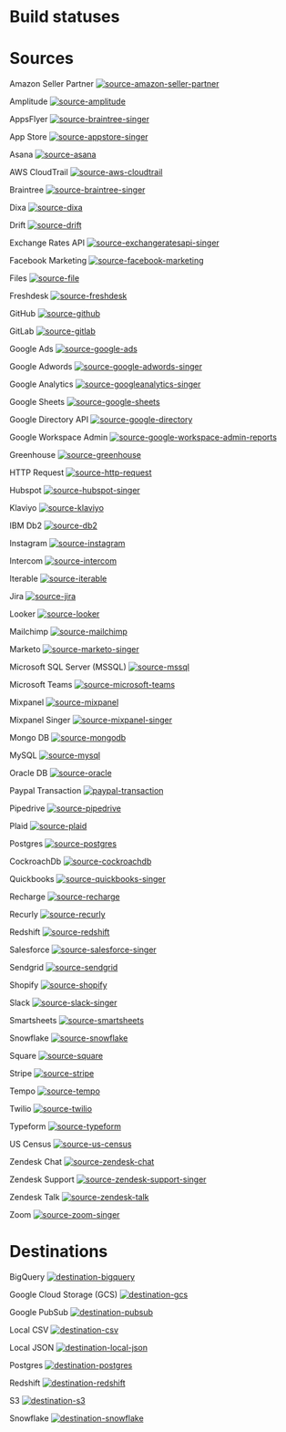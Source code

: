 # Build statuses

# Sources 
 Amazon Seller Partner   [![source-amazon-seller-partner](https://img.shields.io/endpoint?url=https%3A%2F%2Fairbyte-connector-build-status.s3-website.us-east-2.amazonaws.com%2Ftests%2Fsummary%2Fsource-amazon-seller-partner%2Fbadge.json)](https://airbyte-connector-build-status.s3-website.us-east-2.amazonaws.com/tests/summary/source-amazon-seller-partner)

 Amplitude   [![source-amplitude](https://img.shields.io/endpoint?url=https%3A%2F%2Fairbyte-connector-build-status.s3-website.us-east-2.amazonaws.com%2Ftests%2Fsummary%2Fsource-amplitude%2Fbadge.json)](https://airbyte-connector-build-status.s3-website.us-east-2.amazonaws.com/tests/summary/source-amplitude)

 AppsFlyer   [![source-braintree-singer](https://img.shields.io/endpoint?url=https%3A%2F%2Fairbyte-connector-build-status.s3-website.us-east-2.amazonaws.com%2Ftests%2Fsummary%2Fsource-appsflyer-singer%2Fbadge.json)](https://airbyte-connector-build-status.s3-website.us-east-2.amazonaws.com/tests/summary/source-appsflyer-singer) 

 App Store   [![source-appstore-singer](https://img.shields.io/endpoint?url=https%3A%2F%2Fairbyte-connector-build-status.s3-website.us-east-2.amazonaws.com%2Ftests%2Fsummary%2Fsource-appstore-singer%2Fbadge.json)](https://airbyte-connector-build-status.s3-website.us-east-2.amazonaws.com/tests/summary/source-appstore-singer)

 Asana   [![source-asana](https://img.shields.io/endpoint?url=https%3A%2F%2Fairbyte-connector-build-status.s3-website.us-east-2.amazonaws.com%2Ftests%2Fsummary%2Fsource-asana%2Fbadge.json)](https://airbyte-connector-build-status.s3-website.us-east-2.amazonaws.com/tests/summary/source-asana)

 AWS CloudTrail   [![source-aws-cloudtrail](https://img.shields.io/endpoint?url=https%3A%2F%2Fairbyte-connector-build-status.s3-website.us-east-2.amazonaws.com%2Ftests%2Fsummary%2Fsource-aws-cloudtrail%2Fbadge.json)](https://airbyte-connector-build-status.s3-website.us-east-2.amazonaws.com/tests/summary/source-aws-cloudtrail)

 Braintree   [![source-braintree-singer](https://img.shields.io/endpoint?url=https%3A%2F%2Fairbyte-connector-build-status.s3-website.us-east-2.amazonaws.com%2Ftests%2Fsummary%2Fsource-braintree-singer%2Fbadge.json)](https://airbyte-connector-build-status.s3-website.us-east-2.amazonaws.com/tests/summary/source-braintree-singer)

 Dixa   [![source-dixa](https://img.shields.io/endpoint?url=https%3A%2F%2Fairbyte-connector-build-status.s3-website.us-east-2.amazonaws.com%2Ftests%2Fsummary%2Fsource-dixa%2Fbadge.json)](https://airbyte-connector-build-status.s3-website.us-east-2.amazonaws.com/tests/summary/source-dixa)

 Drift   [![source-drift](https://img.shields.io/endpoint?url=https%3A%2F%2Fairbyte-connector-build-status.s3-website.us-east-2.amazonaws.com%2Ftests%2Fsummary%2Fsource-drift%2Fbadge.json)](https://airbyte-connector-build-status.s3-website.us-east-2.amazonaws.com/tests/summary/source-drift) 

 Exchange Rates API   [![source-exchangeratesapi-singer](https://img.shields.io/endpoint?url=https%3A%2F%2Fairbyte-connector-build-status.s3-website.us-east-2.amazonaws.com%2Ftests%2Fsummary%2Fsource-exchangeratesapi-singer%2Fbadge.json)](https://airbyte-connector-build-status.s3-website.us-east-2.amazonaws.com/tests/summary/source-exchangeratesapi-singer) 

 Facebook Marketing   [![source-facebook-marketing](https://img.shields.io/endpoint?url=https%3A%2F%2Fairbyte-connector-build-status.s3-website.us-east-2.amazonaws.com%2Ftests%2Fsummary%2Fsource-facebook-marketing%2Fbadge.json)](https://airbyte-connector-build-status.s3-website.us-east-2.amazonaws.com/tests/summary/source-facebook-marketing) 

 Files   [![source-file](https://img.shields.io/endpoint?url=https%3A%2F%2Fairbyte-connector-build-status.s3-website.us-east-2.amazonaws.com%2Ftests%2Fsummary%2Fsource-file%2Fbadge.json)](https://airbyte-connector-build-status.s3-website.us-east-2.amazonaws.com/tests/summary/source-file) 

 Freshdesk   [![source-freshdesk](https://img.shields.io/endpoint?url=https%3A%2F%2Fairbyte-connector-build-status.s3-website.us-east-2.amazonaws.com%2Ftests%2Fsummary%2Fsource-freshdesk%2Fbadge.json)](https://airbyte-connector-build-status.s3-website.us-east-2.amazonaws.com/tests/summary/source-freshdesk) 

 GitHub   [![source-github](https://img.shields.io/endpoint?url=https%3A%2F%2Fairbyte-connector-build-status.s3-website.us-east-2.amazonaws.com%2Ftests%2Fsummary%2Fsource-github%2Fbadge.json)](https://airbyte-connector-build-status.s3-website.us-east-2.amazonaws.com/tests/summary/source-github) 

 GitLab   [![source-gitlab](https://img.shields.io/endpoint?url=https%3A%2F%2Fairbyte-connector-build-status.s3-website.us-east-2.amazonaws.com%2Ftests%2Fsummary%2Fsource-gitlab%2Fbadge.json)](https://airbyte-connector-build-status.s3-website.us-east-2.amazonaws.com/tests/summary/source-gitlab) 

 Google Ads   [![source-google-ads](https://img.shields.io/endpoint?url=https%3A%2F%2Fairbyte-connector-build-status.s3-website.us-east-2.amazonaws.com%2Ftests%2Fsummary%2Fsource-google-ads%2Fbadge.json)](https://airbyte-connector-build-status.s3-website.us-east-2.amazonaws.com/tests/summary/source-google-ads) 
 
 Google Adwords   [![source-google-adwords-singer](https://img.shields.io/endpoint?url=https%3A%2F%2Fairbyte-connector-build-status.s3-website.us-east-2.amazonaws.com%2Ftests%2Fsummary%2Fsource-google-adwords-singer%2Fbadge.json)](https://airbyte-connector-build-status.s3-website.us-east-2.amazonaws.com/tests/summary/source-google-adwords-singer) 

 Google Analytics   [![source-googleanalytics-singer](https://img.shields.io/endpoint?url=https%3A%2F%2Fairbyte-connector-build-status.s3-website.us-east-2.amazonaws.com%2Ftests%2Fsummary%2Fsource-googleanalytics-singer%2Fbadge.json)](https://airbyte-connector-build-status.s3-website.us-east-2.amazonaws.com/tests/summary/source-googleanalytics-singer) 

 Google Sheets   [![source-google-sheets](https://img.shields.io/endpoint?url=https%3A%2F%2Fairbyte-connector-build-status.s3-website.us-east-2.amazonaws.com%2Ftests%2Fsummary%2Fsource-google-sheets%2Fbadge.json)](https://airbyte-connector-build-status.s3-website.us-east-2.amazonaws.com/tests/summary/source-google-sheets) 

 Google Directory API   [![source-google-directory](https://img.shields.io/endpoint?url=https%3A%2F%2Fairbyte-connector-build-status.s3-website.us-east-2.amazonaws.com%2Ftests%2Fsummary%2Fsource-google-directory%2Fbadge.json)](https://airbyte-connector-build-status.s3-website.us-east-2.amazonaws.com/tests/summary/source-google-directory) 

 Google Workspace Admin   [![source-google-workspace-admin-reports](https://img.shields.io/endpoint?url=https%3A%2F%2Fairbyte-connector-build-status.s3-website.us-east-2.amazonaws.com%2Ftests%2Fsummary%2Fsource-google-workspace-admin-reports%2Fbadge.json)](https://airbyte-connector-build-status.s3-website.us-east-2.amazonaws.com/tests/summary/source-google-workspace-admin-reports) 

 Greenhouse   [![source-greenhouse](https://img.shields.io/endpoint?url=https%3A%2F%2Fairbyte-connector-build-status.s3-website.us-east-2.amazonaws.com%2Ftests%2Fsummary%2Fsource-greenhouse%2Fbadge.json)](https://airbyte-connector-build-status.s3-website.us-east-2.amazonaws.com/tests/summary/source-greenhouse) 

 HTTP Request   [![source-http-request](https://img.shields.io/endpoint?url=https%3A%2F%2Fairbyte-connector-build-status.s3-website.us-east-2.amazonaws.com%2Ftests%2Fsummary%2Fsource-http-request%2Fbadge.json)](https://airbyte-connector-build-status.s3-website.us-east-2.amazonaws.com/tests/summary/source-http-request) 

 Hubspot   [![source-hubspot-singer](https://img.shields.io/endpoint?url=https%3A%2F%2Fairbyte-connector-build-status.s3-website.us-east-2.amazonaws.com%2Ftests%2Fsummary%2Fsource-hubspot%2Fbadge.json)](https://airbyte-connector-build-status.s3-website.us-east-2.amazonaws.com/tests/summary/source-hubspot) 

 Klaviyo   [![source-klaviyo](https://img.shields.io/endpoint?url=https%3A%2F%2Fairbyte-connector-build-status.s3-website.us-east-2.amazonaws.com%2Ftests%2Fsummary%2Fsource-klaviyo%2Fbadge.json)](https://airbyte-connector-build-status.s3-website.us-east-2.amazonaws.com/tests/summary/source-klaviyo) 

 IBM Db2   [![source-db2](https://img.shields.io/endpoint?url=https%3A%2F%2Fairbyte-connector-build-status.s3-website.us-east-2.amazonaws.com%2Ftests%2Fsummary%2Fsource-db2%2Fbadge.json)](https://airbyte-connector-build-status.s3-website.us-east-2.amazonaws.com/tests/summary/source-db2)

 Instagram   [![source-instagram](https://img.shields.io/endpoint?url=https%3A%2F%2Fairbyte-connector-build-status.s3-website.us-east-2.amazonaws.com%2Ftests%2Fsummary%2Fsource-instagram%2Fbadge.json)](https://airbyte-connector-build-status.s3-website.us-east-2.amazonaws.com/tests/summary/source-instagram) 

 Intercom   [![source-intercom](https://img.shields.io/endpoint?url=https%3A%2F%2Fairbyte-connector-build-status.s3-website.us-east-2.amazonaws.com%2Ftests%2Fsummary%2Fsource-intercom-singer%2Fbadge.json)](https://airbyte-connector-build-status.s3-website.us-east-2.amazonaws.com/tests/summary/source-intercom) 

 Iterable   [![source-iterable](https://img.shields.io/endpoint?url=https%3A%2F%2Fairbyte-connector-build-status.s3-website.us-east-2.amazonaws.com%2Ftests%2Fsummary%2Fsource-iterable%2Fbadge.json)](https://airbyte-connector-build-status.s3-website.us-east-2.amazonaws.com/tests/summary/source-iterable) 

 Jira   [![source-jira](https://img.shields.io/endpoint?url=https%3A%2F%2Fairbyte-connector-build-status.s3-website.us-east-2.amazonaws.com%2Ftests%2Fsummary%2Fsource-jira%2Fbadge.json)](https://airbyte-connector-build-status.s3-website.us-east-2.amazonaws.com/tests/summary/source-jira) 

 Looker   [![source-looker](https://img.shields.io/endpoint?url=https%3A%2F%2Fairbyte-connector-build-status.s3-website.us-east-2.amazonaws.com%2Ftests%2Fsummary%2Fsource-looker%2Fbadge.json)](https://airbyte-connector-build-status.s3-website.us-east-2.amazonaws.com/tests/summary/source-looker) 

 Mailchimp   [![source-mailchimp](https://img.shields.io/endpoint?url=https%3A%2F%2Fairbyte-connector-build-status.s3-website.us-east-2.amazonaws.com%2Ftests%2Fsummary%2Fsource-mailchimp%2Fbadge.json)](https://airbyte-connector-build-status.s3-website.us-east-2.amazonaws.com/tests/summary/source-mailchimp) 

 Marketo   [![source-marketo-singer](https://img.shields.io/endpoint?url=https%3A%2F%2Fairbyte-connector-build-status.s3-website.us-east-2.amazonaws.com%2Ftests%2Fsummary%2Fsource-marketo-singer%2Fbadge.json)](https://airbyte-connector-build-status.s3-website.us-east-2.amazonaws.com/tests/summary/source-marketo-singer) 

 Microsoft SQL Server \(MSSQL\)   [![source-mssql](https://img.shields.io/endpoint?url=https%3A%2F%2Fairbyte-connector-build-status.s3-website.us-east-2.amazonaws.com%2Ftests%2Fsummary%2Fsource-mssql%2Fbadge.json)](https://airbyte-connector-build-status.s3-website.us-east-2.amazonaws.com/tests/summary/source-mssql) 

 Microsoft Teams   [![source-microsoft-teams](https://img.shields.io/endpoint?url=https%3A%2F%2Fairbyte-connector-build-status.s3-website.us-east-2.amazonaws.com%2Ftests%2Fsummary%2Fsource-microsoft-teams%2Fbadge.json)](https://airbyte-connector-build-status.s3-website.us-east-2.amazonaws.com/tests/summary/source-microsoft-teams) 

 Mixpanel   [![source-mixpanel](https://img.shields.io/endpoint?url=https%3A%2F%2Fstatus-api.airbyte.io%2Ftests%2Fsummary%2Fsource-mixpanel%2Fbadge.json)](https://status-api.airbyte.io/tests/summary/source-mixpanel)

 Mixpanel Singer   [![source-mixpanel-singer](https://img.shields.io/endpoint?url=https%3A%2F%2Fstatus-api.airbyte.io%2Ftests%2Fsummary%2Fsource-mixpanel-singer%2Fbadge.json)](https://status-api.airbyte.io/tests/summary/source-mixpanel-singer) 

 Mongo DB   [![source-mongodb](https://img.shields.io/endpoint?url=https%3A%2F%2Fairbyte-connector-build-status.s3-website.us-east-2.amazonaws.com%2Ftests%2Fsummary%2Fsource-mongodb%2Fbadge.json)](https://airbyte-connector-build-status.s3-website.us-east-2.amazonaws.com/tests/summary/source-mongodb) 

 MySQL   [![source-mysql](https://img.shields.io/endpoint?url=https%3A%2F%2Fairbyte-connector-build-status.s3-website.us-east-2.amazonaws.com%2Ftests%2Fsummary%2Fsource-mysql%2Fbadge.json)](https://airbyte-connector-build-status.s3-website.us-east-2.amazonaws.com/tests/summary/source-mysql) 

 Oracle DB   [![source-oracle](https://img.shields.io/endpoint?url=https%3A%2F%2Fairbyte-connector-build-status.s3-website.us-east-2.amazonaws.com%2Ftests%2Fsummary%2Fsource-oracle%2Fbadge.json)](https://airbyte-connector-build-status.s3-website.us-east-2.amazonaws.com/tests/summary/source-oracle) 

 Paypal Transaction   [![paypal-transaction](https://img.shields.io/endpoint?url=https%3A%2F%2Fairbyte-connector-build-status.s3-website.us-east-2.amazonaws.com%2Ftests%2Fsummary%2Fsource-paypal-transaction%2Fbadge.json)](https://airbyte-connector-build-status.s3-website.us-east-2.amazonaws.com/tests/summary/source-paypal-transaction)

 Pipedrive   [![source-pipedrive](https://img.shields.io/endpoint?url=https%3A%2F%2Fairbyte-connector-build-status.s3-website.us-east-2.amazonaws.com%2Ftests%2Fsummary%2Fsource-plaid%2Fbadge.json)](https://airbyte-connector-build-status.s3-website.us-east-2.amazonaws.com/tests/summary/source-pipedrive) 
 
 Plaid   [![source-plaid](https://img.shields.io/endpoint?url=https%3A%2F%2Fairbyte-connector-build-status.s3-website.us-east-2.amazonaws.com%2Ftests%2Fsummary%2Fsource-plaid%2Fbadge.json)](https://airbyte-connector-build-status.s3-website.us-east-2.amazonaws.com/tests/summary/source-plaid) 

 Postgres   [![source-postgres](https://img.shields.io/endpoint?url=https%3A%2F%2Fairbyte-connector-build-status.s3-website.us-east-2.amazonaws.com%2Ftests%2Fsummary%2Fsource-postgres%2Fbadge.json)](https://airbyte-connector-build-status.s3-website.us-east-2.amazonaws.com/tests/summary/source-postgres) 
 
 CockroachDb   [![source-cockroachdb](https://img.shields.io/endpoint?url=https%3A%2F%2Fairbyte-connector-build-status.s3-website.us-east-2.amazonaws.com%2Ftests%2Fsummary%2Fsource-cockroachdb%2Fbadge.json)](https://airbyte-connector-build-status.s3-website.us-east-2.amazonaws.com/tests/summary/source-cockroachdb)

 Quickbooks   [![source-quickbooks-singer](https://img.shields.io/endpoint?url=https%3A%2F%2Fairbyte-connector-build-status.s3-website.us-east-2.amazonaws.com%2Ftests%2Fsummary%2Fsource-quickbooks-singer%2Fbadge.json)](https://airbyte-connector-build-status.s3-website.us-east-2.amazonaws.com/tests/summary/source-quickbooks-singer) 

 Recharge   [![source-recharge](https://img.shields.io/endpoint?url=https%3A%2F%2Fairbyte-connector-build-status.s3-website.us-east-2.amazonaws.com%2Ftests%2Fsummary%2Fsource-recharge%2Fbadge.json)](https://airbyte-connector-build-status.s3-website.us-east-2.amazonaws.com/tests/summary/source-recharge) 

 Recurly   [![source-recurly](https://img.shields.io/endpoint?url=https%3A%2F%2Fairbyte-connector-build-status.s3-website.us-east-2.amazonaws.com%2Ftests%2Fsummary%2Fsource-recurly%2Fbadge.json)](https://airbyte-connector-build-status.s3-website.us-east-2.amazonaws.com/tests/summary/source-recurly) 

 Redshift   [![source-redshift](https://img.shields.io/endpoint?url=https%3A%2F%2Fairbyte-connector-build-status.s3-website.us-east-2.amazonaws.com%2Ftests%2Fsummary%2Fsource-redshift%2Fbadge.json)](https://airbyte-connector-build-status.s3-website.us-east-2.amazonaws.com/tests/summary/source-redshift) 

 Salesforce   [![source-salesforce-singer](https://img.shields.io/endpoint?url=https%3A%2F%2Fairbyte-connector-build-status.s3-website.us-east-2.amazonaws.com%2Ftests%2Fsummary%2Fsource-salesforce-singer%2Fbadge.json)](https://airbyte-connector-build-status.s3-website.us-east-2.amazonaws.com/tests/summary/source-salesforce-singer) 

 Sendgrid   [![source-sendgrid](https://img.shields.io/endpoint?url=https%3A%2F%2Fairbyte-connector-build-status.s3-website.us-east-2.amazonaws.com%2Ftests%2Fsummary%2Fsource-sendgrid%2Fbadge.json)](https://airbyte-connector-build-status.s3-website.us-east-2.amazonaws.com/tests/summary/source-sendgrid) 

 Shopify   [![source-shopify](https://img.shields.io/endpoint?url=https%3A%2F%2Fairbyte-connector-build-status.s3-website.us-east-2.amazonaws.com%2Ftests%2Fsummary%2Fsource-shopify%2Fbadge.json)](https://airbyte-connector-build-status.s3-website.us-east-2.amazonaws.com/tests/summary/source-shopify) 

 Slack   [![source-slack-singer](https://img.shields.io/endpoint?url=https%3A%2F%2Fairbyte-connector-build-status.s3-website.us-east-2.amazonaws.com%2Ftests%2Fsummary%2Fsource-slack-singer%2Fbadge.json)](https://airbyte-connector-build-status.s3-website.us-east-2.amazonaws.com/tests/summary/source-slack-singer) 

 Smartsheets   [![source-smartsheets](https://img.shields.io/endpoint?url=https%3A%2F%2Fairbyte-connector-build-status.s3-website.us-east-2.amazonaws.com%2Ftests%2Fsummary%2Fsource-smartsheets%2Fbadge.json)](https://airbyte-connector-build-status.s3-website.us-east-2.amazonaws.com/tests/summary/source-smartsheets) 

 Snowflake   [![source-snowflake](https://img.shields.io/endpoint?url=https%3A%2F%2Fairbyte-connector-build-status.s3-website.us-east-2.amazonaws.com%2Ftests%2Fsummary%2Fsource-snowflake%2Fbadge.json)](https://airbyte-connector-build-status.s3-website.us-east-2.amazonaws.com/tests/summary/source-snowflake)

 Square   [![source-square](https://img.shields.io/endpoint?url=https%3A%2F%2Fairbyte-connector-build-status.s3-website.us-east-2.amazonaws.com%2Ftests%2Fsummary%2Fsource-square%2Fbadge.json)](https://airbyte-connector-build-status.s3-website.us-east-2.amazonaws.com/tests/summary/source-square)

 Stripe   [![source-stripe](https://img.shields.io/endpoint?url=https%3A%2F%2Fairbyte-connector-build-status.s3-website.us-east-2.amazonaws.com%2Ftests%2Fsummary%2Fsource-stripe%2Fbadge.json)](https://airbyte-connector-build-status.s3-website.us-east-2.amazonaws.com/tests/summary/source-stripe) 

 Tempo   [![source-tempo](https://img.shields.io/endpoint?url=https%3A%2F%2Fairbyte-connector-build-status.s3-website.us-east-2.amazonaws.com%2Ftests%2Fsummary%2Fsource-tempo%2Fbadge.json)](https://airbyte-connector-build-status.s3-website.us-east-2.amazonaws.com/tests/summary/source-tempo) 

 Twilio   [![source-twilio](https://img.shields.io/endpoint?url=https%3A%2F%2Fairbyte-connector-build-status.s3-website.us-east-2.amazonaws.com%2Ftests%2Fsummary%2Fsource-twilio%2Fbadge.json)](https://airbyte-connector-build-status.s3-website.us-east-2.amazonaws.com/tests/summary/source-twilio) 

 Typeform   [![source-typeform](https://img.shields.io/endpoint?url=https%3A%2F%2Fairbyte-connector-build-status.s3-website.us-east-2.amazonaws.com%2Ftests%2Fsummary%2Fsource-typeform%2Fbadge.json)](https://airbyte-connector-build-status.s3-website.us-east-2.amazonaws.com/tests/summary/source-typeform)

 US Census [![source-us-census](https://img.shields.io/endpoint?url=https%3A%2F%2Fairbyte-connector-build-status.s3-website.us-east-2.amazonaws.com%2Ftests%2Fsummary%2Fsource-us-census%2Fbadge.json)](https://airbyte-connector-build-status.s3-website.us-east-2.amazonaws.com/tests/summary/2Fsource-us-census)

 Zendesk Chat   [![source-zendesk-chat](https://img.shields.io/endpoint?url=https%3A%2F%2Fairbyte-connector-build-status.s3-website.us-east-2.amazonaws.com%2Ftests%2Fsummary%2Fsource-zendesk-chat%2Fbadge.json)](https://airbyte-connector-build-status.s3-website.us-east-2.amazonaws.com/tests/summary/source-zendesk-chat) 

 Zendesk Support   [![source-zendesk-support-singer](https://img.shields.io/endpoint?url=https%3A%2F%2Fairbyte-connector-build-status.s3-website.us-east-2.amazonaws.com%2Ftests%2Fsummary%2Fsource-zendesk-support-singer%2Fbadge.json)](https://airbyte-connector-build-status.s3-website.us-east-2.amazonaws.com/tests/summary/source-zendesk-support-singer) 

 Zendesk Talk   [![source-zendesk-talk](https://img.shields.io/endpoint?url=https%3A%2F%2Fairbyte-connector-build-status.s3-website.us-east-2.amazonaws.com%2Ftests%2Fsummary%2Fsource-zendesk-talk%2Fbadge.json)](https://airbyte-connector-build-status.s3-website.us-east-2.amazonaws.com/tests/summary/source-zendesk-talk) 

 Zoom   [![source-zoom-singer](https://img.shields.io/endpoint?url=https%3A%2F%2Fairbyte-connector-build-status.s3-website.us-east-2.amazonaws.com%2Ftests%2Fsummary%2Fsource-zoom-singer%2Fbadge.json)](https://airbyte-connector-build-status.s3-website.us-east-2.amazonaws.com/tests/summary/source-zoom-singer) 

 
# Destinations
 BigQuery   [![destination-bigquery](https://img.shields.io/endpoint?url=https%3A%2F%2Fairbyte-connector-build-status.s3-website.us-east-2.amazonaws.com%2Ftests%2Fsummary%2Fdestination-bigquery%2Fbadge.json)](https://airbyte-connector-build-status.s3-website.us-east-2.amazonaws.com/tests/summary/destination-bigquery) 

 Google Cloud Storage (GCS) [![destination-gcs](https://img.shields.io/endpoint?url=https%3A%2F%2Fairbyte-connector-build-status.s3-website.us-east-2.amazonaws.com%2Ftests%2Fsummary%2Fdestination-s3%2Fbadge.json)](https://airbyte-connector-build-status.s3-website.us-east-2.amazonaws.com/tests/summary/destination-gcs)

 Google PubSub   [![destination-pubsub](https://img.shields.io/endpoint?url=https%3A%2F%2Fairbyte-connector-build-status.s3-website.us-east-2.amazonaws.com%2Ftests%2Fsummary%2Fdestination-pubsub%2Fbadge.json)](https://airbyte-connector-build-status.s3-website.us-east-2.amazonaws.com/tests/summary/destination-pubsub)

 Local CSV   [![destination-csv](https://img.shields.io/endpoint?url=https%3A%2F%2Fairbyte-connector-build-status.s3-website.us-east-2.amazonaws.com%2Ftests%2Fsummary%2Fdestination-csv%2Fbadge.json)](https://airbyte-connector-build-status.s3-website.us-east-2.amazonaws.com/tests/summary/destination-csv) 

 Local JSON   [![destination-local-json](https://img.shields.io/endpoint?url=https%3A%2F%2Fairbyte-connector-build-status.s3-website.us-east-2.amazonaws.com%2Ftests%2Fsummary%2Fdestination-local-json%2Fbadge.json)](https://airbyte-connector-build-status.s3-website.us-east-2.amazonaws.com/tests/summary/destination-local-json) 

 Postgres   [![destination-postgres](https://img.shields.io/endpoint?url=https%3A%2F%2Fairbyte-connector-build-status.s3-website.us-east-2.amazonaws.com%2Ftests%2Fsummary%2Fdestination-postgres%2Fbadge.json)](https://airbyte-connector-build-status.s3-website.us-east-2.amazonaws.com/tests/summary/destination-postgres) 

 Redshift   [![destination-redshift](https://img.shields.io/endpoint?url=https%3A%2F%2Fairbyte-connector-build-status.s3-website.us-east-2.amazonaws.com%2Ftests%2Fsummary%2Fdestination-redshift%2Fbadge.json)](https://airbyte-connector-build-status.s3-website.us-east-2.amazonaws.com/tests/summary/destination-redshift) 

 S3         [![destination-s3](https://img.shields.io/endpoint?url=https%3A%2F%2Fairbyte-connector-build-status.s3-website.us-east-2.amazonaws.com%2Ftests%2Fsummary%2Fdestination-s3%2Fbadge.json)](https://airbyte-connector-build-status.s3-website.us-east-2.amazonaws.com/tests/summary/destination-s3)

 Snowflake   [![destination-snowflake](https://img.shields.io/endpoint?url=https%3A%2F%2Fairbyte-connector-build-status.s3-website.us-east-2.amazonaws.com%2Ftests%2Fsummary%2Fdestination-snowflake%2Fbadge.json)](https://airbyte-connector-build-status.s3-website.us-east-2.amazonaws.com/tests/summary/destination-snowflake) 
